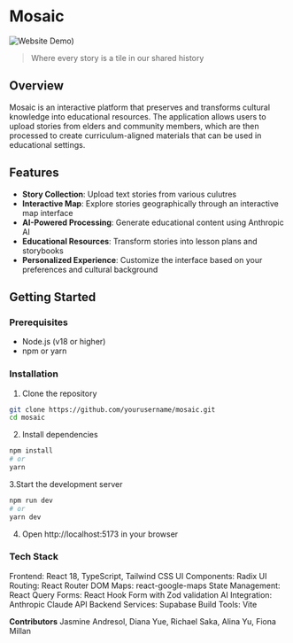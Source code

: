 # Mosaic

![Website Demo]([https://s1.ezgif.com/tmp/ezgif-14f320ea5ce9d9.gif]))

> Where every story is a tile in our shared history

## Overview

Mosaic is an interactive platform that preserves and transforms cultural knowledge into educational resources. The application allows users to upload stories from elders and community members, which are then processed to create curriculum-aligned materials that can be used in educational settings.

## Features

- **Story Collection**: Upload text stories from various culutres
- **Interactive Map**: Explore stories geographically through an interactive map interface
- **AI-Powered Processing**: Generate educational content using Anthropic AI
- **Educational Resources**: Transform stories into lesson plans and storybooks
- **Personalized Experience**: Customize the interface based on your preferences and cultural background

## Getting Started

### Prerequisites

- Node.js (v18 or higher)
- npm or yarn

### Installation

1. Clone the repository
```bash
git clone https://github.com/yourusername/mosaic.git
cd mosaic
```
2. Install dependencies
```bash
npm install
# or
yarn
```
3.Start the development server

```bash
npm run dev
# or
yarn dev
```
4. Open http://localhost:5173 in your browser

### Tech Stack

Frontend: React 18, TypeScript, Tailwind CSS
UI Components: Radix UI
Routing: React Router DOM
Maps: react-google-maps
State Management: React Query
Forms: React Hook Form with Zod validation
AI Integration: Anthropic Claude API
Backend Services: Supabase
Build Tools: Vite


**Contributors**
Jasmine Andresol, Diana Yue, Richael Saka, Alina Yu, Fiona Millan



